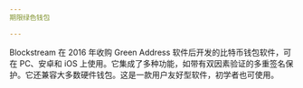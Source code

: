```yaml
---
期限绿色钱包

---
```

Blockstream 在 2016 年收购 Green Address 软件后开发的比特币钱包软件，可在 PC、安卓和 iOS 上使用。它集成了多种功能，如带有双因素验证的多重签名保护。它还兼容大多数硬件钱包。这是一款用户友好型软件，初学者也可使用。